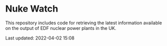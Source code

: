 # Nuke Watch

This repository includes code for retrieving the latest information available on the output of EDF nuclear power plants in the UK.

Last updated: 2022-04-02 15:08